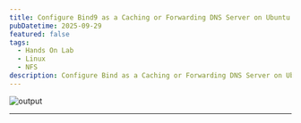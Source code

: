 ```yaml
---
title: Configure Bind9 as a Caching or Forwarding DNS Server on Ubuntu
pubDatetime: 2025-09-29
featured: false
tags:
  - Hands On Lab
  - Linux
  - NFS
description: Configure Bind as a Caching or Forwarding DNS Server on Ubuntu.
---
```


![output](@/assets/images/Screenshot_20251007_053150.png)

***

